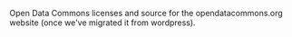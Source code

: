 Open Data Commons licenses and source for the opendatacommons.org website (once we've migrated it from wordpress).

